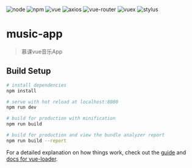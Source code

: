 
![node](https://img.shields.io/badge/node-%3E%3D6.0.0-brightgreen.svg) ![npm](https://img.shields.io/badge/npm-%3E%3D3.0.0-blue.svg) ![vue](https://img.shields.io/badge/vue-2.5.2-brightgreen.svg) ![axios](https://img.shields.io/badge/axios-0.18.0-brightgreen.svg) ![vue-router](https://img.shields.io/badge/vue--router-3.0.1-brightgreen.svg) ![vuex](https://img.shields.io/badge/vuex-3.0.1-brightgreen.svg) ![stylus](https://img.shields.io/badge/stylus-stylus--loader-yellow.svg)
# music-app

> 慕课vue音乐App
## Build Setup

``` bash
# install dependencies
npm install

# serve with hot reload at localhost:8080
npm run dev

# build for production with minification
npm run build

# build for production and view the bundle analyzer report
npm run build --report
```

For a detailed explanation on how things work, check out the [guide](http://vuejs-templates.github.io/webpack/) and [docs for vue-loader](http://vuejs.github.io/vue-loader).
